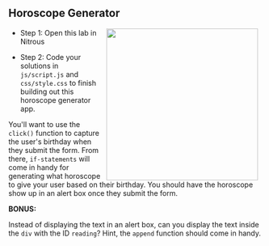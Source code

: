 ## Horoscope Generator
<img src="https://s3.amazonaws.com/after-school-assets/horoscope.jpg" align="right" width="300" hspace="10">

+ Step 1: Open this lab in Nitrous

+ Step 2: Code your solutions in `js/script.js` and `css/style.css` to finish building out this horoscope generator app.  

You'll want to use the `click()` function to capture the user's birthday when they submit the form. From there, `if-statements` will come in handy for generating what horoscope to give your user based on their birthday. You should have the horoscope show up in an alert box once they submit the form.


**BONUS:**

Instead of displaying the text in an alert box, can you display the text inside the `div` with the ID `reading`? Hint, the `append` function should come in handy.